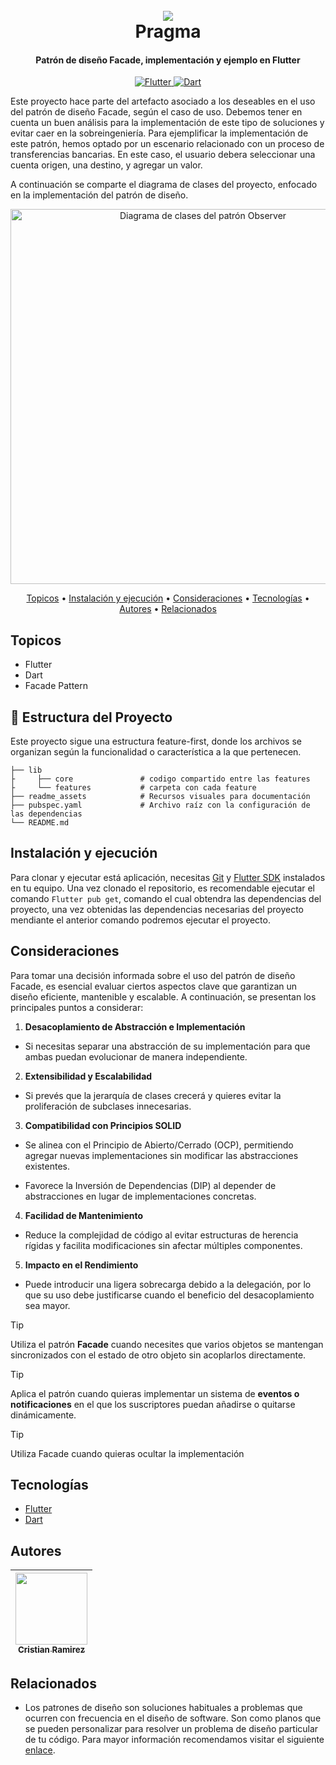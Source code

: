 

<h1 align="center">
  <br>
  <a href="http://www.amitmerchant.com/electron-markdownify"><img src="https://f.hubspotusercontent20.net/hubfs/2829524/Copia%20de%20LOGOTIPO_original-2.png"></a>
  <br>
  Pragma
  <br>
</h1>

<h4 align="center">Patrón de diseño Facade, implementación y ejemplo en Flutter</h4>

<p align="center">
  <a href="https://docs.flutter.dev/">
    <img src="https://img.shields.io/badge/Flutter-v3.35.6-0488D7?style=flat&logo=Flutter" alt="Flutter" />
  </a>
  <a href="https://dart.dev/"><img src="https://img.shields.io/badge/Dart-v3.9.2-1C2834?style=flat&logo=dart" alt="Dart" /></a>
</p>
Este proyecto hace parte del artefacto asociado a los deseables en el uso del patrón de diseño Facade, según el caso de uso. Debemos tener en cuenta un buen análisis para la implementación de este tipo de soluciones y evitar caer en la sobreingeniería. Para ejemplificar la implementación de este patrón, hemos optado por un escenario relacionado con un proceso de transferencias bancarias. En este caso, el usuario debera seleccionar una cuenta origen, una destino, y agregar un valor.
<p></p>


A continuación se comparte el diagrama de clases del proyecto, enfocado en la implementación del patrón de diseño.
<p style="text-align: center;">
  <img src="readme_assets/flutter_class_diagram_observer.png" alt="Diagrama de clases del patrón Observer" width="600" height="auto" />
</p>



<p align="center">
  <a href="#topicos">Topicos</a> •
  <a href="#instalación-y-ejecución">Instalación y ejecución</a> •
  <a href="#consideraciones">Consideraciones</a> •
  <a href="#tecnologias">Tecnologías</a> •
  <a href="#credits">Autores</a> •
  <a href="#related">Relacionados</a>
</p>

## Topicos

* Flutter
* Dart
* Facade Pattern

## 🧭 Estructura del Proyecto

Este proyecto sigue una estructura feature-first, donde los archivos se organizan según la funcionalidad o característica a la que pertenecen.

```
├── lib 
├     ├── core               # codigo compartido entre las features
├     └── features           # carpeta con cada feature
├── readme_assets            # Recursos visuales para documentación
├── pubspec.yaml             # Archivo raíz con la configuración de las dependencias
└── README.md
```

## Instalación y ejecución

Para clonar y ejecutar está aplicación, necesitas [Git](https://git-scm.com) y [Flutter SDK](https://docs.flutter.dev/get-started/install) instalados en tu equipo. Una vez clonado el repositorio, es recomendable ejecutar el comando `Flutter pub get`, comando el cual obtendra las dependencias del proyecto, una vez obtenidas las dependencias necesarias del proyecto mendiante el anterior comando podremos ejecutar el proyecto.

## Consideraciones

Para tomar una decisión informada sobre el uso del patrón de diseño Facade, es esencial evaluar ciertos aspectos clave que garantizan un diseño eficiente, mantenible y escalable. A continuación, se presentan los principales puntos a considerar:

1. **Desacoplamiento de Abstracción e Implementación**
- Si necesitas separar una abstracción de su implementación para que ambas puedan evolucionar de manera independiente.

2. **Extensibilidad y Escalabilidad**
- Si prevés que la jerarquía de clases crecerá y quieres evitar la proliferación de subclases innecesarias.

3. **Compatibilidad con Principios SOLID**
- Se alinea con el Principio de Abierto/Cerrado (OCP), permitiendo agregar nuevas implementaciones sin modificar las abstracciones existentes.

- Favorece la Inversión de Dependencias (DIP) al depender de abstracciones en lugar de implementaciones concretas.

4. **Facilidad de Mantenimiento**
- Reduce la complejidad de código al evitar estructuras de herencia rígidas y facilita modificaciones sin afectar múltiples componentes.

5. **Impacto en el Rendimiento**
- Puede introducir una ligera sobrecarga debido a la delegación, por lo que su uso debe justificarse cuando el beneficio del desacoplamiento sea mayor.

> [!TIP]  
> Utiliza el patrón **Facade** cuando necesites que varios objetos se mantengan sincronizados con el estado de otro objeto sin acoplarlos directamente.

> [!TIP]  
> Aplica el patrón cuando quieras implementar un sistema de **eventos o notificaciones** en el que los suscriptores puedan añadirse o quitarse dinámicamente.

> [!TIP]  
> Utiliza Facade cuando quieras ocultar la implementación 



## Tecnologías
-   [Flutter](https://flutter.dev/)
-   [Dart](https://dart.dev/)


## Autores

| [<img src="https://avatars.githubusercontent.com/u/211274450?v=4?width=400" width=115><br><sub>Cristian Ramirez</sub>](https://github.com/juliocruizc) <br/> | 
:------------------------------------------------------------------------------------------------------------------------------------------------------------------------------:|


## Relacionados

- Los patrones de diseño son soluciones habituales a problemas que ocurren con frecuencia en el diseño de software. Son como planos que se pueden personalizar para resolver un problema de diseño particular de tu código. Para mayor información recomendamos visitar el siguiente [enlace](https://refactoring.guru/es/design-patterns).